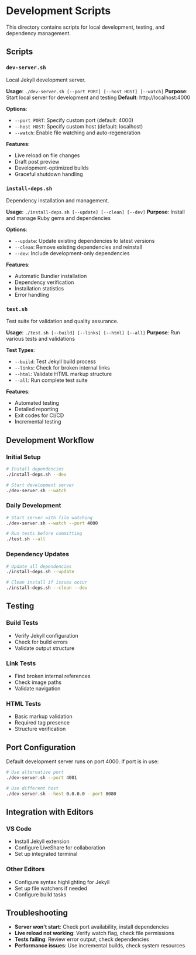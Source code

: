 # Development Scripts

This directory contains scripts for local development, testing, and dependency management.

## Scripts

### `dev-server.sh`
Local Jekyll development server.

**Usage**: `./dev-server.sh [--port PORT] [--host HOST] [--watch]`
**Purpose**: Start local server for development and testing
**Default**: http://localhost:4000

**Options**:
- `--port PORT`: Specify custom port (default: 4000)
- `--host HOST`: Specify custom host (default: localhost)
- `--watch`: Enable file watching and auto-regeneration

**Features**:
- Live reload on file changes
- Draft post preview
- Development-optimized builds
- Graceful shutdown handling

### `install-deps.sh`
Dependency installation and management.

**Usage**: `./install-deps.sh [--update] [--clean] [--dev]`
**Purpose**: Install and manage Ruby gems and dependencies

**Options**:
- `--update`: Update existing dependencies to latest versions
- `--clean`: Remove existing dependencies and reinstall
- `--dev`: Include development-only dependencies

**Features**:
- Automatic Bundler installation
- Dependency verification
- Installation statistics
- Error handling

### `test.sh`
Test suite for validation and quality assurance.

**Usage**: `./test.sh [--build] [--links] [--html] [--all]`
**Purpose**: Run various tests and validations

**Test Types**:
- `--build`: Test Jekyll build process
- `--links`: Check for broken internal links
- `--html`: Validate HTML markup structure
- `--all`: Run complete test suite

**Features**:
- Automated testing
- Detailed reporting
- Exit codes for CI/CD
- Incremental testing

## Development Workflow

### Initial Setup
```bash
# Install dependencies
./install-deps.sh --dev

# Start development server
./dev-server.sh --watch
```

### Daily Development
```bash
# Start server with file watching
./dev-server.sh --watch --port 4000

# Run tests before committing
./test.sh --all
```

### Dependency Updates
```bash
# Update all dependencies
./install-deps.sh --update

# Clean install if issues occur
./install-deps.sh --clean --dev
```

## Testing

### Build Tests
- Verify Jekyll configuration
- Check for build errors
- Validate output structure

### Link Tests
- Find broken internal references
- Check image paths
- Validate navigation

### HTML Tests
- Basic markup validation
- Required tag presence
- Structure verification

## Port Configuration

Default development server runs on port 4000. If port is in use:

```bash
# Use alternative port
./dev-server.sh --port 4001

# Use different host
./dev-server.sh --host 0.0.0.0 --port 8080
```

## Integration with Editors

### VS Code
- Install Jekyll extension
- Configure LiveShare for collaboration
- Set up integrated terminal

### Other Editors
- Configure syntax highlighting for Jekyll
- Set up file watchers if needed
- Configure build tasks

## Troubleshooting

- **Server won't start**: Check port availability, install dependencies
- **Live reload not working**: Verify watch flag, check file permissions  
- **Tests failing**: Review error output, check dependencies
- **Performance issues**: Use incremental builds, check system resources
